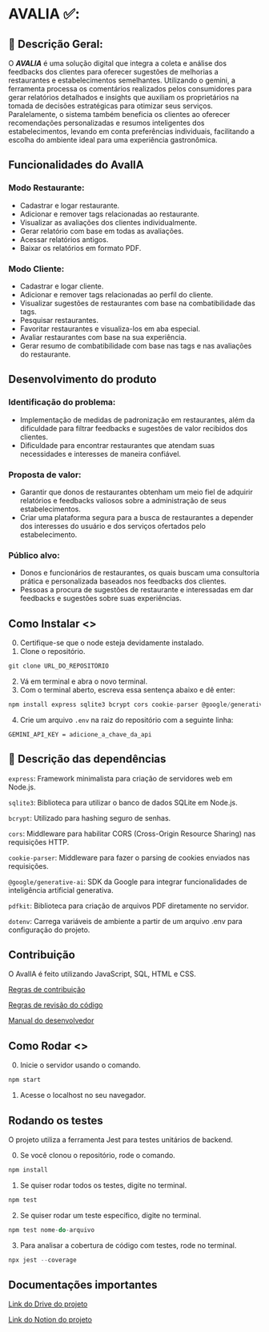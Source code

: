 # AVALIA ✅:

## 📌 Descrição Geral:
O ***AVALIA*** é uma solução digital que integra a coleta e análise dos feedbacks dos clientes para oferecer sugestões de melhorias a restaurantes e estabelecimentos semelhantes. Utilizando o gemini, a ferramenta processa os comentários realizados pelos consumidores para gerar relatórios detalhados e insights que auxiliam os proprietários na tomada de decisões estratégicas para otimizar seus serviços. Paralelamente, o sistema também beneficia os clientes ao oferecer recomendações personalizadas e resumos inteligentes dos estabelecimentos, levando em conta preferências individuais, facilitando a escolha do ambiente ideal para uma experiência gastronômica.

## **Funcionalidades do AvalIA**

### Modo Restaurante:

- Cadastrar e logar restaurante.
- Adicionar e remover tags relacionadas ao restaurante.
- Visualizar as avaliações dos clientes individualmente.
- Gerar relatório com base em todas as avaliações.
- Acessar relatórios antigos.
- Baixar os relatórios em formato PDF.

### Modo Cliente:

- Cadastrar e logar cliente.
- Adicionar e remover tags relacionadas ao perfil do cliente.
- Visualizar sugestões de restaurantes com base na combatibilidade das tags.
- Pesquisar restaurantes.
- Favoritar restaurantes e visualiza-los em aba especial.
- Avaliar restaurantes com base na sua experiência.
- Gerar resumo de combatibilidade com base nas tags e nas avaliações do restaurante.

## Desenvolvimento do produto

### Identificação do problema:

- Implementação de medidas de padronização em restaurantes, além da dificuldade para filtrar feedbacks e sugestões de valor recibidos dos clientes.
- Dificuldade para encontrar restaurantes que atendam suas necessidades e interesses de maneira confiável.

### Proposta de valor:

- Garantir que donos de restaurantes obtenham um meio fiel de adquirir relatórios e feedbacks valiosos sobre a administração de seus estabelecimentos.
- Criar uma plataforma segura para a busca de restaurantes a depender dos interesses do usuário e dos serviços ofertados pelo estabelecimento.

### Público alvo:

- Donos e funcionários de restaurantes, os quais buscam uma consultoria prática e personalizada baseados nos feedbacks dos clientes.
- Pessoas a procura de sugestões de restaurante e interessadas em dar feedbacks e sugestões sobre suas experiências.
 
## Como Instalar <>

0. Certifique-se que o node esteja devidamente instalado.
1. Clone o repositório.
```jsx
git clone URL_DO_REPOSITÓRIO
```
2. Vá em terminal e abra o novo terminal.
3. Com o terminal aberto, escreva essa sentença abaixo e dê enter:
```jsx
npm install express sqlite3 bcrypt cors cookie-parser @google/generative-ai pdfkit dotenv
```
4. Crie um arquivo `.env` na raiz do repositório com a seguinte linha:
```env
GEMINI_API_KEY = adicione_a_chave_da_api
```

## 📂 Descrição das dependências

`express`: Framework minimalista para criação de servidores web em Node.js.

`sqlite3`: Biblioteca para utilizar o banco de dados SQLite em Node.js.

`bcrypt`: Utilizado para hashing seguro de senhas.

`cors`: Middleware para habilitar CORS (Cross-Origin Resource Sharing) nas requisições HTTP.

`cookie-parser`: Middleware para fazer o parsing de cookies enviados nas requisições.

`@google/generative-ai`: SDK da Google para integrar funcionalidades de inteligência artificial generativa.

`pdfkit`: Biblioteca para criação de arquivos PDF diretamente no servidor.

`dotenv`: Carrega variáveis de ambiente a partir de um arquivo .env para configuração do projeto.

## Contribuição

O AvalIA é feito utilizando JavaScript, SQL, HTML e CSS.

[Regras de contribuição](https://github.com/MatheusHBSilva/Projeto-DS/blob/main/CONTRIBUTING.md)

[Regras de revisão do código](https://github.com/MatheusHBSilva/Projeto-DS/blob/main/CODE_REVIEW.md)

[Manual do desenvolvedor](https://github.com/MatheusHBSilva/Projeto-DS/blob/main/docs/manual-desenvolvedor.md)

## Como Rodar <>
0. Inicie o servidor usando o comando.
```jsx
npm start
```
1. Acesse o localhost no seu navegador.

## Rodando os testes 

O projeto utiliza a ferramenta Jest para testes unitários de backend.

0. Se você clonou o repositório, rode o comando.
```jsx
npm install
```
1. Se quiser rodar todos os testes, digite no terminal.
```jsx
npm test
```
2. Se quiser rodar um teste específico, digite no terminal.
```jsx
npm test nome-do-arquivo
```
3. Para analisar a cobertura de código com testes, rode no terminal.
```jsx
npx jest --coverage
```
## Documentações importantes
[Link do Drive do projeto](https://drive.google.com/drive/folders/1dCIHfxpPBsO5VICLNAlN9THgfviDClxe)

[Link do Notion do projeto](https://www.notion.so/Projeto-DS-1fb9f1dffea8800a8eeed09cd4419f4f)
